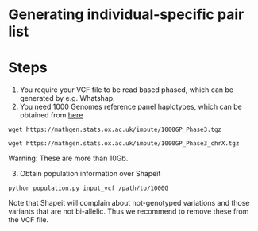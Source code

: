Generating individual-specific pair list
======




# Steps

1. You require your VCF file to be read based phased, which can be generated by e.g. Whatshap. 
2. You need 1000 Genomes reference panel haplotypes, which can be obtained from [here](https://mathgen.stats.ox.ac.uk/impute/1000GP_Phase3.html)

```
wget https://mathgen.stats.ox.ac.uk/impute/1000GP_Phase3.tgz

wget https://mathgen.stats.ox.ac.uk/impute/1000GP_Phase3_chrX.tgz
```

Warning: These are more than 10Gb.


3. Obtain population information over Shapeit


```
python population.py input_vcf /path/to/1000G
```


Note that Shapeit will complain about not-genotyped variations and those variants that are not bi-allelic. Thus we recommend to remove these from the VCF file.





